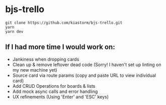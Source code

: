 # bjs-trello


```
git clone https://github.com/kiastorm/bjs-trello.git
yarn
yarn dev
```


## If I had more time I would work on:
- Jankiness when dropping cards
- Clean up & remove leftover dead code (Sorry! I haven't set up linting on my new machine yet)
- Source card via route params (copy and paste URL to view individual card)
- Add CRUD Operations for boards & lists
- Add mock async calls and error handling
- UX refinements (Using 'Enter' and 'ESC' keys)
